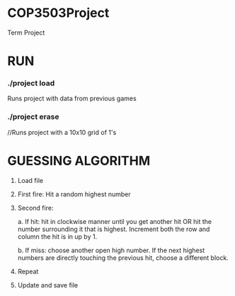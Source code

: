 # COP3503Project
Term Project

# RUN
### ./project load

Runs project with data from previous games
  
### ./project erase
  //Runs project with a 10x10 grid of 1's
  
  
# GUESSING ALGORITHM
1. Load file

2. First fire: Hit a random highest number

3. Second fire:

     a. If hit: hit in clockwise manner until you get another hit OR hit the number surrounding it that is highest. Increment         both the row and column the hit is in up by 1.
     
     b. If miss: choose another open high number. If the next highest numbers are directly touching the previous hit, choose a         different block.
     
4. Repeat

5. Update and save file
